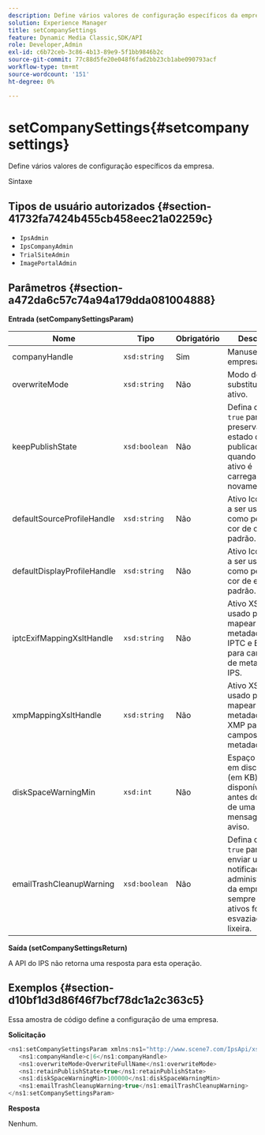 ```yaml
---
description: Define vários valores de configuração específicos da empresa.
solution: Experience Manager
title: setCompanySettings
feature: Dynamic Media Classic,SDK/API
role: Developer,Admin
exl-id: c6b72ceb-3c86-4b13-89e9-5f1bb9846b2c
source-git-commit: 77c88d5fe20e048f6fad2bb23cb1abe090793acf
workflow-type: tm+mt
source-wordcount: '151'
ht-degree: 0%

---
```


# setCompanySettings{#setcompanysettings}

Define vários valores de configuração específicos da empresa.

Sintaxe

## Tipos de usuário autorizados {#section-41732fa7424b455cb458eec21a02259c}

* `IpsAdmin`
* `IpsCompanyAdmin`
* `TrialSiteAdmin`
* `ImagePortalAdmin`

## Parâmetros {#section-a472da6c57c74a94a179dda081004888}

**Entrada (setCompanySettingsParam)**

| Nome | Tipo | Obrigatório | Descrição |
|---|---|---|---|
| companyHandle | `xsd:string` | Sim | Manuseio da empresa. |
| overwriteMode | `xsd:string` | Não | Modo de substituição de ativo. |
| keepPublishState | `xsd:boolean` | Não | Defina como `true` para preservar o estado de publicação quando um ativo é carregado novamente. |
| defaultSourceProfileHandle | `xsd:string` | Não | Ativo IccProfile a ser usado como perfil de cor de origem padrão. |
| defaultDisplayProfileHandle | `xsd:string` | Não | Ativo IccProfile a ser usado como perfil de cor de exibição padrão. |
| iptcExifMappingXsltHandle | `xsd:string` | Não | Ativo XSL usado para mapear metadados IPTC e EXIF para campos de metadados IPS. |
| xmpMappingXsltHandle | `xsd:string` | Não | Ativo XSL usado para mapear metadados XMP para campos de metadados IPS. |
| diskSpaceWarningMin | `xsd:int` | Não | Espaço mínimo em disco livre (em KB) disponível antes do envio de uma mensagem de aviso. |
| emailTrashCleanupWarning | `xsd:boolean` | Não | Defina como `true` para enviar uma notificação aos administradores da empresa sempre que os ativos forem esvaziados da lixeira. |

**Saída (setCompanySettingsReturn)**

A API do IPS não retorna uma resposta para esta operação.

## Exemplos {#section-d10bf1d3d86f46f7bcf78dc1a2c363c5}

Essa amostra de código define a configuração de uma empresa.

**Solicitação**

```java
<ns1:setCompanySettingsParam xmlns:ns1="http://www.scene7.com/IpsApi/xsd/2008-01-15">
   <ns1:companyHandle>c|6</ns1:companyHandle>
   <ns1:overwriteMode>OverwriteFullName</ns1:overwriteMode>
   <ns1:retainPublishState>true</ns1:retainPublishState>
   <ns1:diskSpaceWarningMin>100000</ns1:diskSpaceWarningMin>
   <ns1:emailTrashCleanupWarning>true</ns1:emailTrashCleanupWarning>
</ns1:setCompanySettingsParam>
```

**Resposta**

Nenhum.
